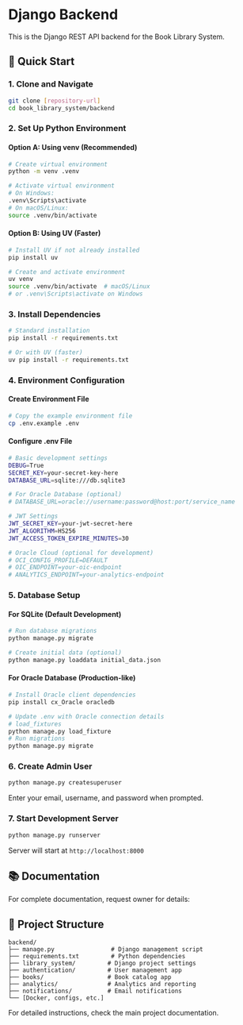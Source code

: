 # Django Backend

This is the Django REST API backend for the Book Library System.

## 🚀 Quick Start

### 1. Clone and Navigate
```bash
git clone [repository-url]
cd book_library_system/backend
```

### 2. Set Up Python Environment

#### Option A: Using venv (Recommended)
```bash
# Create virtual environment
python -m venv .venv

# Activate virtual environment
# On Windows:
.venv\Scripts\activate
# On macOS/Linux:
source .venv/bin/activate
```

#### Option B: Using UV (Faster)
```bash
# Install UV if not already installed
pip install uv

# Create and activate environment
uv venv
source .venv/bin/activate  # macOS/Linux
# or .venv\Scripts\activate on Windows
```

### 3. Install Dependencies
```bash
# Standard installation
pip install -r requirements.txt

# Or with UV (faster)
uv pip install -r requirements.txt
```

### 4. Environment Configuration

#### Create Environment File
```bash
# Copy the example environment file
cp .env.example .env
```

#### Configure .env File
```bash
# Basic development settings
DEBUG=True
SECRET_KEY=your-secret-key-here
DATABASE_URL=sqlite:///db.sqlite3

# For Oracle Database (optional)
# DATABASE_URL=oracle://username:password@host:port/service_name

# JWT Settings
JWT_SECRET_KEY=your-jwt-secret-here
JWT_ALGORITHM=HS256
JWT_ACCESS_TOKEN_EXPIRE_MINUTES=30

# Oracle Cloud (optional for development)
# OCI_CONFIG_PROFILE=DEFAULT
# OIC_ENDPOINT=your-oic-endpoint
# ANALYTICS_ENDPOINT=your-analytics-endpoint
```

### 5. Database Setup

#### For SQLite (Default Development)
```bash
# Run database migrations
python manage.py migrate

# Create initial data (optional)
python manage.py loaddata initial_data.json
```

#### For Oracle Database (Production-like)
```bash
# Install Oracle client dependencies
pip install cx_Oracle oracledb

# Update .env with Oracle connection details
# load_fixtures
python manage.py load_fixture
# Run migrations
python manage.py migrate
```


### 6. Create Admin User
```bash
python manage.py createsuperuser
```
Enter your email, username, and password when prompted.

### 7. Start Development Server
```bash
python manage.py runserver
```

Server will start at `http://localhost:8000`

## 📚 Documentation

For complete documentation, request owner for details:

## 📁 Project Structure

```
backend/
├── manage.py                # Django management script
├── requirements.txt         # Python dependencies
├── library_system/         # Django project settings
├── authentication/         # User management app
├── books/                  # Book catalog app
├── analytics/              # Analytics and reporting
├── notifications/          # Email notifications
└── [Docker, configs, etc.]
```

For detailed instructions, check the main project documentation.